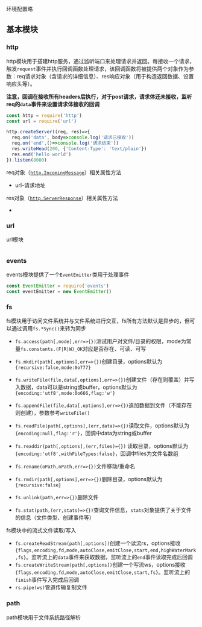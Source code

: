 环境配置略

## 基本模块

### http

http模块用于搭建http服务，通过监听端口来处理请求并返回。每接收一个请求，触发`request`事件并执行回调函数处理请求，该回调函数将被提供两个对象作为参数：req请求对象（含请求的详细信息）、res响应对象（用于构造返回数据、设置响应头等）。

**注意，回调在接收所有headers后执行，对于post请求，请求体还未接收，监听req的`data`事件来设置请求体接收的回调**

```js
const http = require('http')
const url = require('url')

http.createServer((req, res)=>{
  req.on('data', body=>console.log('请求已接收'))
  req.on('end',()=>console.log('请求结束'))
  res.writeHead(200, {'Content-Type': 'text/plain'})
  res.end('hello world')
}).listen(8080)
```

req对象（[`http.IncomingMessage`](http://nodejs.cn/api/http.html#http_class_http_incomingmessage)）相关属性方法

- url-请求地址

res对象（[`http.ServerResponse`](http://nodejs.cn/api/http.html#http_class_http_serverresponse)）相关属性方法

- 

### url

url模块

```js

```

### events

events模块提供了一个`EventEmitter`类用于处理事件

```js
const EventEmitter = require('events')
const eventEmitter = new EventEmitter()

```

### fs

fs模块用于访问文件系统并与文件系统进行交互，fs所有方法默认是异步的，但可以通过调用`fs.*Sync()`来转为同步

- `fs.access(path[,mode],err=>{})`测试用户对文件/目录的权限，mode为常量`fs.constants.(F|R|W)_OK`对应是否存在、可读、可写
- `fs.mkdir(path[,options],err=>{})`创建目录，options默认为`{recursive:false,mode:0o777}`
- `fs.writeFile(file,data[,options],err=>{})`创建文件（存在则覆盖）并写入数据，data可以是string或buffer，options默认为`{encoding:'utf8',mode:0o666,flag:'w'}`
- `fs.appendFile(file,data[,options],err=>{})`追加数据到文件（不能存在则创建），参数参考`writeFile()`
- `fs.readFile(path[,options],(err,data)=>{})`读取文件，options默认为`{encoding:null,flag:'r'}`，回调中data为string或buffer
- `fs.readdir(path[,options],(err,files)={})` 读取目录，options默认为`{encoding:'utf8',withFileTypes:false}`，回调中files为文件名数组
- `fs.rename(oPath,nPath,err=>{})`文件移动/重命名
- `fs.rmdir(path[,options],err=>{})`删除目录，options默认为`{recursive:false}`
- `fs.unlink(path,err=>{})`删除文件

- `fs.stat(path,(err,stats)=>{})`查询文件信息，`stats`对象提供了关于文件的信息（文件类型、创建事件等）

fs模块中的流式文件读取/写入

- `fs.createReadStream(path[,options])`创建一个读流rs，options接收`{flags,encoding,fd,mode,autoClose,emitClose,start,end,highWaterMark,fs}`。监听流上的`data`事件来获取数据，监听流上的`end`事件读取完成后回调
- `fs.createWriteStream(path[,options])`创建一个写流ws，options接收`{flags,encoding,fd,mode,autoClose,emitClose,start,fs}`。监听流上的`finish`事件写入完成后回调
- `rs.pipe(ws)`管道传输复制文件

### path

path模块用于文件系统路径解析

